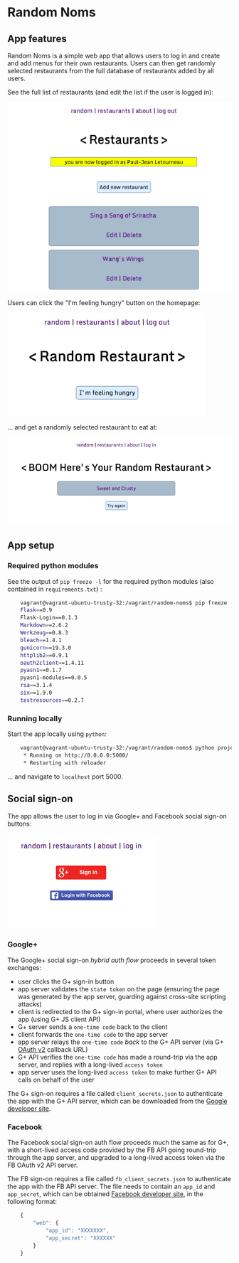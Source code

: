 # Random Noms

## App features

Random Noms is a simple web app that allows users to log in and create and add menus for their own restaurants.
Users can then get randomly selected restaurants from the full database of restaurants added by all users.

See the full list of restaurants (and edit the list if the user is logged in):

![restaurants](images/restaurants-page.png)

Users can click the "I'm feeling hungry" button on the homepage:

![feeling-hungry](images/feeling-hungry.png)

... and get a randomly selected restaurant to eat at:

![random-choice](images/random-choice-page.png)

## App setup

### Required python modules

See the output of `pip freeze -l` for the required python modules (also contained in `requirements.txt`) :

```bash
    vagrant@vagrant-ubuntu-trusty-32:/vagrant/random-noms$ pip freeze -l
    Flask==0.9
    Flask-Login==0.1.3
    Markdown==2.6.2
    Werkzeug==0.8.3
    bleach==1.4.1
    gunicorn==19.3.0
    httplib2==0.9.1
    oauth2client==1.4.11
    pyasn1==0.1.7
    pyasn1-modules==0.0.5
    rsa==3.1.4
    six==1.9.0
    testresources==0.2.7
```

### Running locally

Start the app locally using `python`:

``` bash
    vagrant@vagrant-ubuntu-trusty-32:/vagrant/random-noms$ python project.py
     * Running on http://0.0.0.0:5000/
     * Restarting with reloader
```

... and navigate to `localhost` port 5000.

## Social sign-on

The app allows the user to log in via Google+ and Facebook social sign-on buttons:

![social-sign-on](images/social-sign-on.png)

### Google+

The Google+ social sign-on _hybrid auth flow_ proceeds in several token exchanges:

* user clicks the G+ sign-in button
* app server validates the `state token` on the page
(ensuring the page was generated by the app server, guarding against cross-site scripting attacks)
* client is redirected to the G+ sign-in portal, where user authorizes the app (using G+ JS client API)
* G+ server sends a `one-time code` back to the client
* client forwards the `one-time code` to the app server
* app server relays the `one-time code` _back_ to the G+ API server (via G+ [OAuth v2](https://accounts.google.com/o/oauth2/auth) callback URL)
* G+ API verifies the `one-time code` has made a round-trip via the app server, and replies with a long-lived `access token`
* app server uses the long-lived `access token` to make further G+ API calls on behalf of the user

The G+ sign-on requires a file called `client_secrets.json` to authenticate the app with the G+ API server,
which can be downloaded from the [Google developer site](https://console.developers.google.com).

### Facebook

The Facebook social sign-on auth flow proceeds much the same as for G+, with a short-lived access code
provided by the FB API going round-trip through the app server, and upgraded to a long-lived
access token via the FB OAuth v2 API server.

The FB sign-on requires a file called `fb_client_secrets.json` to authenticate the app with the FB API server.
The file needs to contain an `app_id` and `app_secret`, which can be obtained [Facebook developer site](https://developers.facebook.com/apps),
in the following format:

``` javascript
    {
        "web": {
            "app_id": "XXXXXXX",
            "app_secret": "XXXXXX"
        }
    }
```
